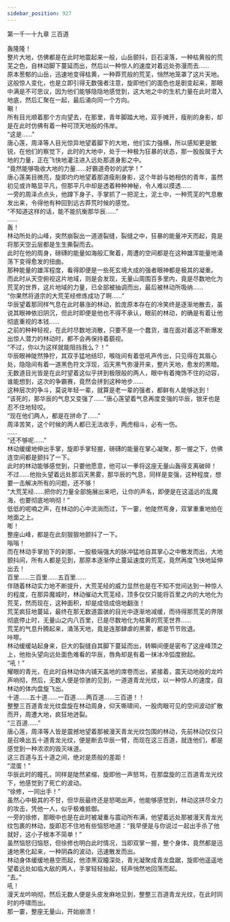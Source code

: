 ```yaml
---
sidebar_position: 927
---
```

 第一千一十九章 三百道


轰隆隆！  
整片大地，仿佛都是在此时地震起来一般，山岳颤抖，巨石滚落，一种枯黄般的荒芜之色，自林动脚下蔓延而出，然后以一种惊人的速度对着远处弥漫而去……  
原本葱郁的山岳，迅速地变得枯黄，一种莽荒般的荒芜，悄然地笼罩了这片天地。  
这般惊人变化，也是立即引得无数强者注意，旋即他们的面色也是剧变起来，那眼中满是不可思议，因为他们能够隐隐地感觉到，这大地之中的生机力量在此时潜入地底，然后汇聚在一起，最后涌向同一个方向。  
唰！  
所有目光顺着那个方向望去，在那里，青年脚踏大地，双手摊开，瘦削的身影，却是在此时仿佛有着一种可顶天地般的伟岸。  
“这是……”  
唐心莲，周泽等人目光惊异地望着脚下的大地，他们实力强横，所以感知更是敏锐，在他们的察觉下，此时的大地中，处于一种极为狂暴的状态，那一股股属于大地的力量，正在飞快地灌注进入远处那道身影之中。  
“竟然能够吸收大地的力量……好霸道奇妙的武学！”  
唐心莲美目微亮，旋即灼灼地望着那道瘦削身影，这个年龄与她相仿的青年，虽然初见或许略显平凡，但那平凡中却是透着种种神秘，令人难以摸透……  
一旁的周泽点点头，他蹲下身子，手掌抓了一把泥土，泥土中，一种荒芜的气息散发出来，令得他有种回到远古莽荒时候的感觉。  
“不知道这样的话，能不能抗衡那华辰……”  
……  
轰！  
林动所处的山峰，突然崩裂出一道道裂缝，裂缝之中，狂暴的能量冲天而起，竟是将那天空云层都是生生撕裂而去。  
此时在他的周身，磅礴的能量如海般汇聚着，周遭的空间都是在这种雄浑能量地涌荡下变得愈发的扭曲。  
那种能量的雄浑程度，看得即便是一些死玄境大成的强者眼神都是极其的凝重。  
而此时从天空俯视这片地域，则是会发现，无量山周围百多里内，竟是尽数地化为荒芜的世界，这片地域的力量，已全部被抽调而出，最后被林动所吸纳……  
“你果然将道宗的大荒芜经修炼成功了啊……”  
华辰望着那同样气息在此时暴涨的林动，脸庞原本存在的冷笑终是逐渐地散去，虽说其眼神依旧阴沉，但此时即便是他也不得不承认，眼前的林动，的确是有着让他彻底重视的本钱……  
之前的种种轻视，在此时尽数地消散，只要不是一个蠢货，谁在面对着这不断爆发出惊人潜力的林动时，都不会再保持着藐视。  
“不过，你以为这样就能阻挡我么？！”  
华辰眼神陡然狰狞，其双手猛地结印，喉咙间有着低吼声传出，只见得在其眉心处，隐隐间有着一道黑色符文浮现，滔天黑气弥漫开来，整片天地，愈发的黑暗。  
无数道目光皆是在此时望着这似乎拼到极限般的两人，眼中有着掩饰不住的动容，谁能想到，这次的争霸赛，竟然会拼到这种地步……  
这种层次的争斗，莫说年轻一辈，就算是老一辈的强者，都鲜有人能够达到！  
“该死的，那华辰的气息又变强了……”唐心莲望着气息再度变强的华辰，银牙也是忍不住地轻咬。  
“现在他们两人，都是在拼命了……”  
周泽苦笑，这个时候的两人都已无法收手，两虎相斗，必有一伤。  
……  
“还不够呢……”  
林动缓缓地伸出手掌，旋即手掌轻握，磅礴的能量在掌心凝聚，那一握之下，仿佛连空间都是颤抖了一下。  
此时的林动能够感觉到，只要他愿意，他可以一拳将这座无量山轰得支离破碎！  
不过……他抬头望着远处那滔天黑雾，那华辰的气息，同样是变强，这种程度，想要一击解决所有的问题，还不够！  
“大荒芜经……把你的力量全部施展出来吧，让你的声名，即便是在这遥远的乱魔海，也要彻底地响彻！”  
低低的呢喃之声，在林动的心中流淌而过，下一霎，他陡然弯身，双掌重重地拍在地面之上。  
嘭！  
整座山峰，都是在此刻狠狠地颤抖了一下。  
嗡嗡！  
而在林动手掌拍下的刹那，一股极端强大的脉冲猛地自其掌心之中散发而出，大地颤抖间，所有人都是见到，那原本逐渐停止蔓延速度的荒芜，竟然再度飞快地延伸出去！  
百里……三百里……五百里……  
伴随着林动实力地不断提升，大荒芜经的威力显然也是在不知不觉间达到一种惊人的程度，在那异魔城时，林动催动大荒芜经，顶多仅仅只能将百里之内的大地化为荒芜，然而现在，这种面积，却是成倍成倍地翻涨！  
荒芜疯狂地蔓延，最终在那无数道震骇的目光中逐渐地减缓，而待得那荒芜的界限彻底停止时，无量山之内八百里，已是尽数地化为枯黄的荒芜世界……  
荒芜的气息升腾起来，涌荡天地，竟是连那肆虐的黑雾，都是节节败退。  
咔嚓。  
林动缓缓站起身来，巨大的裂缝自其脚下蔓延而出，转瞬间便是密布了这座峰顶之上，他抬头望向远处面色难看的华辰，唇角却是有着一抹冰冷弧度掀起。  
“吼！”  
耀眼的青光，在此时自林动体内铺天盖地的席卷而出，紧接着，震天动地般的龙吟声响彻，然后，无数人便是惊骇的见到，一道道青龙光纹，以一种惊人的速度，自林动的体内盘旋飞出。  
十道……五十道……一百道……两百道……三百道！！  
整整三百道青龙光纹盘旋在林动周身，仰天嘶啸间，一股肉眼可见的空间波动扩散而开，周遭大地，疯狂地迸裂。  
“三百道……”  
唐心莲，周泽等人皆是震撼地望着那被漫天青龙光纹包围的林动，先前林动仅仅只是召唤出五十道青龙光纹，便是断去华辰一臂，而现在这三百道，就连他们，都是感觉到一种浓浓的毁灭味道。  
这三百道与五十道之间，绝对是质般的差距！  
“混蛋！”  
华辰此时的瞳孔，同样是陡然紧缩，旋即他一声怒骂，在那盘旋的三百道青龙光纹下，他感觉到了死亡的波动。  
“徐修，一同出手！”  
虽然心中极其的不甘，但华辰最终还是怒喝出声，他能够感觉到，林动这拼尽全力的攻击，凭他一人，似乎极难抵御。  
一旁的徐修，那眼中也是在此时被凝重与震动所布满，他望着远处那被漫天青龙光纹包裹的林动，旋即忍不住地有些恼怒地道：“我早便是与你说过一起出手杀了他就好，这小子根本不简单！”  
虽然恼怒归恼怒，但徐修也明白此时情况，当即双掌一握，整个身体，竟然都是迅速地黑化起来，一种阴森的波动，迅速散发而出。  
林动身体缓缓地悬空而起，他漆黑双瞳深处，青光凝聚成青龙盘踞，旋即他遥遥地望着远处如临大敌的两人，手掌轻轻抬起，轻声悄然地回荡而起。  
“去。”  
吼！  
漫天龙吟响彻，然后无数人便是头皮发麻地见到，整整三百道青龙光纹，在此时同时的呼啸而出。  
那一霎，整座无量山，开始崩溃！  
  
  
